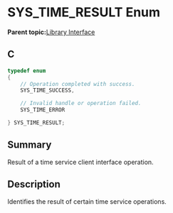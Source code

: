 # SYS\_TIME\_RESULT Enum

**Parent topic:**[Library Interface](GUID-3D84F884-122D-4A4A-95DA-DFD8C2E84650.md)

## C

```c
typedef enum
{
    // Operation completed with success.
    SYS_TIME_SUCCESS,

    // Invalid handle or operation failed.
    SYS_TIME_ERROR

} SYS_TIME_RESULT;

```

## Summary

Result of a time service client interface operation.

## Description

Identifies the result of certain time service operations.

